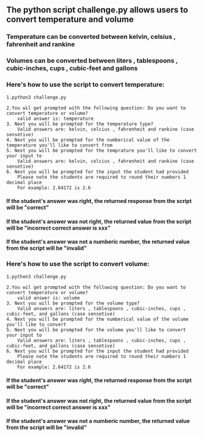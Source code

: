 ## The python script challenge.py allows users to convert temperature and volume

### Temperature can be converted between kelvin, celsius , fahrenheit and rankine

### Volumes can be converted between liters , tablespoons , cubic-inches, cups , cubic-feet and gallons


### Here's how to use the script to convert temperature:

```
1.python3 challenge.py

2.You wil get prompted with the following question: Do you want to convert temperature or volume?
    valid answer is: temperature
3. Next you will be prompted for the temperature type?
    Valid answers are: kelvin, celcius , fahrenheit and rankine (case sensetive)
4. Next you will be prompted for the numberical value of the temperature you'll like to convert from
5. Next you will be prompted for the temprature you'll like to convert your input to
    Valid answers are: kelvin, celcius , fahrenheit and rankine (case sensetive)
6. Next you will be prompted for the input the student had provided
    Please note the students are required to round their numbers 1 decimal place
    For example: 2.64172 is 2.6

```
#### If the student's answer was right, the returned response from the script will be "correct"
#### If the student's answer was not right, the returned value from the script will be "incorrect correct answer is xxx"
#### If the student's answer was not a numberic number, the returned value from the script will be "invalid"

### Here's how to use the script to convert volume:

```
1.python3 challenge.py

2.You wil get prompted with the following question: Do you want to convert temperature or volume?
    valid answer is: volume
3. Next you will be prompted for the volume type?
    Valid answers are: liters , tablespoons , cubic-inches, cups , cubic-feet, and gallons (case sensetive)
4. Next you will be prompted for the numberical value of the volume you'll like to convert
5. Next you will be prompted for the volume you'll like to convert your input to
    Valid answers are: liters , tablespoons , cubic-inches, cups , cubic-feet, and gallons (case sensetive)
6. Next you will be prompted for the input the student had provided
    Please note the students are required to round their numbers 1 decimal place
    For example: 2.64172 is 2.6

```
#### If the student's answer was right, the returned response from the script will be "correct"
#### If the student's answer was not right, the returned value from the script will be "incorrect correct answer is xxx"
#### If the student's answer was not a numberic number, the returned value from the script will be "invalid"
